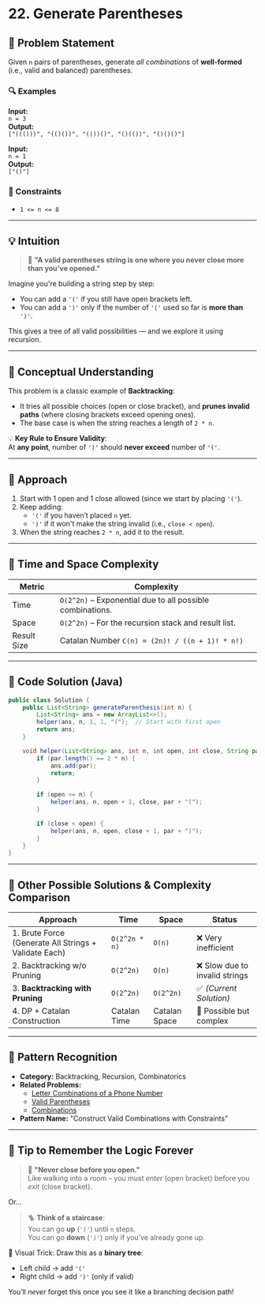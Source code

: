 # 22. Generate Parentheses

## 📘 Problem Statement

Given `n` pairs of parentheses, generate *all combinations* of **well-formed** (i.e., valid and balanced) parentheses.

### 🔍 Examples

**Input:**  
`n = 3`  
**Output:**  
`["((()))", "(()())", "(())()", "()(())", "()()()"]`

**Input:**  
`n = 1`  
**Output:**  
`["()"]`

### 📌 Constraints

- `1 <= n <= 8`  
---

## 💡 Intuition

> 🧠 **"A valid parentheses string is one where you never close more than you've opened."**

Imagine you're building a string step by step:
- You can add a `'('` if you still have open brackets left.
- You can add a `')'` only if the number of `'('` used so far is **more than** `')'`.

This gives a tree of all valid possibilities — and we explore it using recursion.

---

## 🧠 Conceptual Understanding

This problem is a classic example of **Backtracking**:
- It tries all possible choices (open or close bracket), and **prunes invalid paths** (where closing brackets exceed opening ones).
- The base case is when the string reaches a length of `2 * n`.

💡 **Key Rule to Ensure Validity**:  
At **any point**, number of `')'` should **never exceed** number of `'('`.

---

## 🧭 Approach

1. Start with 1 open and 1 close allowed (since we start by placing `'('`).
2. Keep adding:
   - `'('` if you haven’t placed `n` yet.
   - `')'` if it won't make the string invalid (i.e., `close < open`).
3. When the string reaches `2 * n`, add it to the result.

---

## 🧮 Time and Space Complexity

| Metric        | Complexity |
|---------------|------------|
| Time          | `O(2^2n)` – Exponential due to all possible combinations. |
| Space         | `O(2^2n)` – For the recursion stack and result list. |
| Result Size   | Catalan Number `C(n) = (2n)! / ((n + 1)! * n!)` |

---

## 🧾 Code Solution (Java)

```java
public class Solution {
    public List<String> generateParenthesis(int n) {
        List<String> ans = new ArrayList<>();
        helper(ans, n, 1, 1, "(");  // Start with first open
        return ans;
    }

    void helper(List<String> ans, int n, int open, int close, String par) {
        if (par.length() == 2 * n) {
            ans.add(par);
            return;
        }

        if (open <= n) {
            helper(ans, n, open + 1, close, par + "(");
        }

        if (close < open) {
            helper(ans, n, open, close + 1, par + ")");
        }
    }
}
```

---

## 🚀 Other Possible Solutions & Complexity Comparison

| Approach                              | Time       | Space      | Status   |
|--------------------------------------|------------|------------|----------|
| 1. Brute Force (Generate All Strings + Validate Each) | `O(2^2n * n)` | `O(n)` | ❌ Very inefficient |
| 2. Backtracking w/o Pruning          | `O(2^2n)`  | `O(n)`     | ❌ Slow due to invalid strings |
| 3. **Backtracking with Pruning**     | `O(2^2n)`  | `O(2^2n)`   | ✅ *(Current Solution)* |
| 4. DP + Catalan Construction         | Catalan Time | Catalan Space | 🔄 Possible but complex |

---

## 🔁 Pattern Recognition

- **Category:** Backtracking, Recursion, Combinatorics  
- **Related Problems:**
  - [Letter Combinations of a Phone Number](https://leetcode.com/problems/letter-combinations-of-a-phone-number/)
  - [Valid Parentheses](https://leetcode.com/problems/valid-parentheses/)
  - [Combinations](https://leetcode.com/problems/combinations/)
- **Pattern Name:** "Construct Valid Combinations with Constraints"

---

## 🧠 Tip to Remember the Logic Forever

> 🎯 **"Never close before you open."**  
Like walking into a room – you must *enter* (open bracket) before you *exit* (close bracket).

Or…

> 🪜 **Think of a staircase**:  
You can go **up** (`'('`) until `n` steps.  
You can go **down** (`')'`) only if you’ve already gone up.

🔑 Visual Trick:
Draw this as a **binary tree**:
- Left child → add `'('`
- Right child → add `')'` (only if valid)

You’ll *never* forget this once you see it like a branching decision path!
